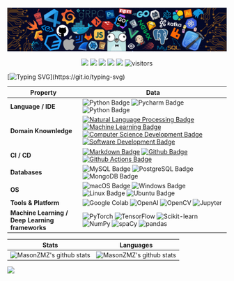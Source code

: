 <!--
**MasonZMZ/MasonZMZ** is a ✨ _special_ ✨ repository because its `README.md` (this file) appears on your GitHub profile.

Here are some ideas to get you started:

- 🔭 I’m currently working on ...
- 🌱 I’m currently learning ...
- 👯 I’m looking to collaborate on ...
- 🤔 I’m looking for help with ...
- 💬 Ask me about ...
- 📫 How to reach me: ...
- 😄 Pronouns: ...
- ⚡ Fun fact: ...
-->


![](./src/header_.png)

<!--   my-icons -->
<p align="center">
    <a href="https://github.com/MasonZMZ"><img src="https://img.shields.io/badge/status-updating-brightgreen.svg"></a>
    <a href="https://github.com/python/cpython"><img src="https://img.shields.io/badge/Python-3.10-FF1493.svg"></a>
    <a href="https://github.com/MasonZMZ/MasonZMZ/graphs/contributors"><img src="https://img.shields.io/github/contributors-anon/MasonZMZ/MasonZMZ?color=blue"></a>
    <a href="https://github.com/MasonZMZ/stargazers"><img src="https://img.shields.io/github/stars/MasonZMZ?logo=github"></a>
    <a href="https://github.com/MasonZMZ/MasonZMZ/network/members"><img src="https://img.shields.io/github/forks/MasonZMZ/MasonZMZ?color=blue&logo=github"></a>
    <img src="https://visitor-badge.laobi.icu/badge?page_id=MasonZMZ" alt="visitors"/>   
</p>

<!--   my-ticker -->    
[![Typing SVG](https://readme-typing-svg.herokuapp.com?color=%2336BCF7&center=true&vCenter=true&width=600&lines=Hi+there+👋,+I+am+Mingzhe+Zhang;+Welcome+to+My+Profile!;Always+learning+new+things+;Machine+learning+/+NLP+/+AI;The+University+of+Queensland!)](https://git.io/typing-svg)


<!--   my-skills -->

| Property                                        | Data                                                                                                                                                                                                                                                                                                                                                                                                                                                                                                                                                                                                                                                                                                                                                                                                                                                                                                                                                                                                                                                                                                                                                                                                                                                                                                                                                                                                                                                                                                                                                                                                                                                                                                                                                                                                            |
|-------------------------------------------------|-----------------------------------------------------------------------------------------------------------------------------------------------------------------------------------------------------------------------------------------------------------------------------------------------------------------------------------------------------------------------------------------------------------------------------------------------------------------------------------------------------------------------------------------------------------------------------------------------------------------------------------------------------------------------------------------------------------------------------------------------------------------------------------------------------------------------------------------------------------------------------------------------------------------------------------------------------------------------------------------------------------------------------------------------------------------------------------------------------------------------------------------------------------------------------------------------------------------------------------------------------------------------------------------------------------------------------------------------------------------------------------------------------------------------------------------------------------------------------------------------------------------------------------------------------------------------------------------------------------------------------------------------------------------------------------------------------------------------------------------------------------------------------------------------------------------|
| **Language / IDE**                              | ![Python Badge](https://img.shields.io/badge/-Python-3776AB?style=flat&logo=Python&logoColor=white) ![Pycharm Badge](https://img.shields.io/badge/-Pycharm-3776AB?style=flat&logo=Pycharm&logoColor=white) ![Python Badge](https://img.shields.io/badge/-VisualStudioCode-3776AB?style=flat&logo=VisualStudioCode&logoColor=white)                                                                                                                                                                                                                                                                                                                                                                                                                                                                                                                                                                                                                                                                                                                                                                                                                                                                                                                                                                                                                                                                                                                                                                                                                                                                                                                                                                                                                                                                                                  |
| **Domain Knownledge**                           | [![Natural Language Processing Badge](https://img.shields.io/badge/-NLP-ff69b4)](https://github.com/MasonZMZ) [![Machine Learning Badge](https://img.shields.io/badge/-Machine%20Learning-01D277?style=flat&logoColor=white)](https://github.com/MasonZMZ) [![Computer Science Development Badge](https://img.shields.io/badge/-Computer%20Science-FAB040?style=flat&logoColor=white)](https://github.com/MasonZMZ) [![Software Development Badge](https://img.shields.io/badge/-Software%20Development-FF6600?style=flat&logoColor=white)](https://github.com/MasonZMZ)                                                                                                                                                                                                                                                                                                                                                                                                                                                                                                                                                                                                                                                                                                                                                                                                                                                                                                                                                                                                  |
| **CI / CD**                                     | [![Markdown Badge](https://img.shields.io/badge/-Markdown-2088FF?style=flat&logo=Markdown&logoColor=white)](https://github.com/BEPb/BEPb) [![Github Badge](https://img.shields.io/badge/-Github%20-2088FF?style=flat&logo=Github&logoColor=white)](https://github.com/BEPb/BEPb) [![Github Actions Badge](https://img.shields.io/badge/-Git%20-2088FF?style=flat&logo=Git&logoColor=white)](https://github.com/BEPb/BEPb)                                                                                                                                                                                                                                                                                                                                                                                                                                                                                                                                                                                                                                                                                                                                                                                                                                                                                                                                                                                                                                                                                                                                                                                                                                                                                                                                                                                       |
| **Databases**                                   | ![MySQL Badge](https://img.shields.io/badge/-MySQL-white?style=flat-square&logo=MySQL&logoColor=4479A1) ![PostgreSQL Badge](https://img.shields.io/badge/-PostgreSQL-white?style=flat-square&logo=PostgreSQL&logoColor=4169E1) ![MongoDB Badge](https://img.shields.io/badge/-MongoDB-white?style=flat-square&logo=MongoDB&logoColor=47A248)                                                                                                                                                                                                                                                                                                                                                                                                                                                                                                                                                                                                                                                                                                                                                                                                                                                                                                                                              |
| **OS**                                          | ![macOS Badge](https://img.shields.io/badge/-macOS-white?style=flat-square&logo=macOS&logoColor=000000) ![Windows Badge](https://img.shields.io/badge/-Windows-white?style=flat-square&logo=Windows&logoColor=0078D6) ![Linux Badge](https://img.shields.io/badge/-Linux-white?style=flat-square&logo=Linux&logoColor=FCC624) ![Ubuntu Badge](https://img.shields.io/badge/-Ubuntu-white?style=flat-square&logo=Ubuntu&logoColor=E95420)                                                                                                                                                                                                                                                                          |
| **Tools & Platform**                            | ![Google Colab](https://img.shields.io/badge/GoogleColab-F9AB00?style=for-the-badge&logo=GoogleColab&color=525252) ![OpenAI](https://img.shields.io/badge/OpenAI-412991?style=for-the-badge&logo=OpenAI&logoColor=white) ![OpenCV](https://img.shields.io/badge/OpenCV-27338e?style=for-the-badge&logo=OpenCV&logoColor=white) ![Jupyter](https://img.shields.io/badge/Jupyter-F37626?style=for-the-badge&logo=Jupyter&logoColor=white)                                                                                                                                                                                                                                                                                                                                                                                                                                                                                                                                                                                                                                                                                                                                                                                                                                                                                                                                                                                                                                                                                                                      |
| **Machine Learning / Deep Learning frameworks** | ![PyTorch](http://img.shields.io/badge/-PyTorch-eee?style=flat-square&logo=pytorch&logoColor=EE4C2C) ![TensorFlow](http://img.shields.io/badge/-TensorFlow-eee?style=flat-square&logo=tensorflow&logoColor=FF6F00) ![Scikit-learn](http://img.shields.io/badge/-Scikit--Learn-eee?style=flat-square&logo=scikit-learn&logoColor=e26d00) ![NumPy](http://img.shields.io/badge/-NumPy-eee?style=flat-square&logo=NumPy&logoColor=013243) ![spaCy](http://img.shields.io/badge/-spaCy-eee?style=flat-square&logo=spaCy&logoColor=09A3D5) ![pandas](http://img.shields.io/badge/-pandas-eee?style=flat-square&logo=pandas&logoColor=150458) || 


<!--   GitHub stats graph -->

| Stats                                                                                                                                       | Languages                                                                                                                         |
|-----------------------------------------------------------------------------------------------------------------------------------------|---------------------------------------------------------------------------------------------------------------------------|
| ![MasonZMZ's github stats](https://github-readme-stats.vercel.app/api?username=MasonZMZ&show_icons=true&theme=radical&include_all_commits=true) | ![MasonZMZ's github stats](https://github-readme-stats.vercel.app/api/top-langs/?username=MasonZMZ&theme=radical&layout=compact) |

<img src="https://github-readme-streak-stats.herokuapp.com/?user=MasonZMZ"></img>

